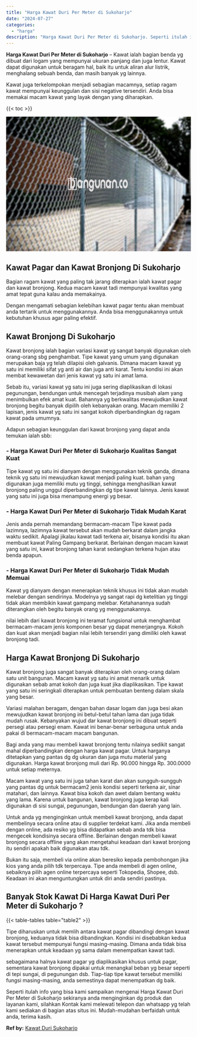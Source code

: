 ```yaml
---
title: "Harga Kawat Duri Per Meter di Sukoharjo"
date: "2024-07-27"
categories: 
  - "harga"
description: "Harga Kawat Duri Per Meter di Sukoharjo. Seperti itulah info yang bisa kami sampaikan mengenai Harga Kawat Duri Per Meter di Sukoharjo sekiranya anda menging..."
---
```


**Harga Kawat Duri Per Meter di Sukoharjo** – Kawat ialah bagian benda yg dibuat dari logam yang mempunyai ukuran panjang dan juga lentur. Kawat dapat digunakan untuk beragam hal, baik itu untuk aliran alur listrik, menghalang sebuah benda, dan masih banyak yg lainnya.

Kawat juga terkelompokan menjadi sebagian macamnya, setiap ragam kawat mempunyai keunggulan dan sisi negative tersendiri. Anda bisa memakai macam kawat yang layak dengan yang diharapkan.

{{< toc >}}

![Harga Kawat Duri Per Meter di Sukoharjo](/images/jual-kawat-murah03.png)

## Kawat Pagar dan Kawat Bronjong Di Sukoharjo

Bagian ragam kawat yang paling tak jarang diterapkan ialah kawat pagar dan kawat bronjong. Kedua macam kawat tadi mempunyai kwalitas yang amat tepat guna kalau anda memakainya.

Dengan mengamati sebagian kelebihan kawat pagar tentu akan membuat anda tertarik untuk menggunakannya. Anda bisa menggunakannya untuk kebutuhan khusus agar paling efektif.

## Kawat Bronjong Di Sukoharjo

Kawat bronjong ialah bagian variasi kawat yg sangat banyak digunakan oleh orang-orang sbg penghambat. Tipe kawat yang umum yang digunakan merupakan baja yg telah dilapisi oleh galvanis. Dimana macam kawat yg satu ini memiliki sifat yg anti air dan juga anti karat. Tentu kondisi ini akan membat kewawetan dari jenis kawat yg satu ini amat lama.

Sebab itu, variasi kawat yg satu ini juga sering diaplikasikan di lokasi pegunungan, bendungan untuk mencegah terjadinya musibah alam yang menimbulkan efek amat kuat. Bahannya yg berkwalitas mewujudkan kawat bronjong begitu banyak dipilih oleh kebanyakan orang. Macam memiliki 2 lapisan, jenis kawat yg satu ini sangat kokoh diperbandingkan dg ragam kawat pada umumnya.

Adapun sebagian keunggulan dari kawat bronjong yang dapat anda temukan ialah sbb:

### \- Harga Kawat Duri Per Meter di Sukoharjo Kualitas Sangat Kuat

Tipe kawat yg satu ini dianyam dengan menggunakan teknik ganda, dimana teknik yg satu ini mewujudkan kawat menjadi paling kuat. bahan yang digunakan juga memiliki mutu yg tinggi, sehingga menghasilkan kawat bronjong paling unggul diperbandingkan dg tipe kawat lainnya. Jenis kawat yang satu ini juga bisa menampung energi yg besar.

### \- Harga Kawat Duri Per Meter di Sukoharjo Tidak Mudah Karat

Jenis anda pernah memandang bermacam-macam Tipe kawat pada lazimnya, lazimnya kawat tersebut akan mudah berkarat dalam jangka waktu sedikit. Apalagi jikalau kawat tadi terkena air, bisanya kondisi itu akan membuat kawat Paling Gampang berkarat. Berlainan dengan macam kawat yang satu ini, kawat bronjong tahan karat sedangkan terkena hujan atau benda apapun.

### \- Harga Kawat Duri Per Meter di Sukoharjo Tidak Mudah Memuai

Kawat yg dianyam dengan menerapkan teknik khusus ini tidak akan mudah melebar dengan sendirinya. Modelnya yg sangat rapi dg ketelitian yg tinggi tidak akan membikin kawat gampang melebar. Ketahanannya sudah diterangkan oleh begitu banyak orang yg menggunakannya.

nilai lebih dari kawat bronjong ini teramat fungsional untuk menghambat bermacam-macam jenis komponen besar yg dapat menerjangnya. Kokoh dan kuat akan menjadi bagian nilai lebih tersendiri yang dimiliki oleh kawat bronjong tadi.

## Harga Kawat Bronjong Di Sukoharjo

Kawat bronjong juga sangat banyak diterapkan oleh orang-orang dalam satu unit bangunan. Macam kawat yg satu ini amat menarik untuk digunakan sebab amat kokoh dan juga kuat jika diaplikasikan. Tipe kawat yang satu ini seringkali diterapkan untuk pembuatan benteng dalam skala yang besar.

Variasi malahan beragam, dengan bahan dasar logam dan juga besi akan mewujudkan kawat bronjong ini betul-betul tahan lama dan juga tidak mudah rusak. Kebanyakan wujud dar kawat bronjong ini dibuat seperti persegi atau persegi enam. Kawat ini benar-benar serbaguna untuk anda pakai di bermacam-macam macam bangunan.

Bagi anda yang mau membeli kawat bronjong tentu nilainya sedikit sangat mahal diperbandingkan dengan harga kawat pagar. Untuk harganya ditetapkan yang pantas dg dg ukuran dan juga mutu material yang digunakan. Harga kawat bronjong muli dari Rp. 90.000 hingga Rp. 300.0000 untuk setiap meternya.

Macam kawat yang satu ini juga tahan karat dan akan sungguh-sungguh yang pantas dg untuk bermacam2 jenis kondisi seperti terkena air, sinar matahari, dan lainnya. Kawat bisa kokoh dan awet dalam bentang waktu yang lama. Karena untuk bangunan, kawat bronjong juga kerap kali digunakan di sisi sungai, pegunungan, bendungan dan daerah yang lain.

Untuk anda yg menginginkan untuk membeli kawat bronjong, anda dapat membelinya secara online atau di supplier terdekat kami. Jika anda membeli dengan online, ada resiko yg bisa didapatkan sebab anda tdk bisa mengecek kondisinya secara offline. Berlainan dengan membeli kawat bronjong secara offline yang akan mengetahui keadaan dari kawat bronjong itu sendiri apakah baik digunakan atau tdk.

Bukan itu saja, membeli via online akan beresiko kepada pembohongan jika kios yang anda pilih tdk terpercaya. Tipe anda membeli di agen online, sebaiknya pilih agen online terpercaya seperti Tokopedia, Shopee, dsb. Keadaan ini akan menguntungkan untuk diri anda sendiri pastinya.

## Banyak Stok Kawat Di Harga Kawat Duri Per Meter di Sukoharjo ?

{{< table-tables table="table2" >}}

Tipe diharuskan untuk memlih antara kawat pagar dibandingi dengan kawat bronjong, keduanya tidak bisa dibandingkan. Kondisi ini disebabkan kedua kawat tersebut mempunyai fungsi masing-masing. Dimana anda tidak bisa menerapkan untuk keadaan yg sama dalam menempatkan kawat tadi.

sebagaimana halnya kawat pagar yg diaplikasikan khusus untuk pagar, sementara kawat bronjong dipakai untuk menangkal beban yg besar seperti di tepi sungai, di pegunungan dsb. Tiap-tiap tipe kawat tersebut memiliki fungsi masing-masing, anda semestinya dapat menempatkan dg baik.

Seperti itulah info yang bisa kami sampaikan mengenai Harga Kawat Duri Per Meter di Sukoharjo sekiranya anda menginginkan dg produk dan layanan kami, silahkan Kontak kami melewati telepon dan whatsapp yg telah kami sediakan di bagian atas situs ini. Mudah-mudahan berfaidah untuk anda, terima kasih.

**Ref by:** [Kawat Duri Sukoharjo](https://id.wikipedia.org/wiki/Kawat)
